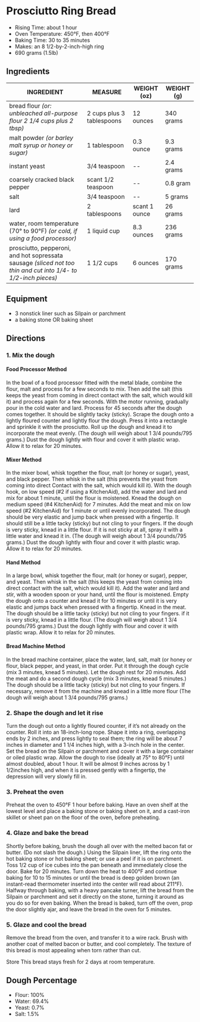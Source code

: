 # Prosciutto Ring Bread

* Rising Time: about 1 hour  
* Oven Temperature: 450°F, then 400°F  
* Baking Time: 30 to 35 minutes  
* Makes: an 8 1/2-by-2-inch-high ring  
* 690 grams (1.5lb)

## Ingredients

INGREDIENT | MEASURE | WEIGHT (oz) | WEIGHT (g)
--- | --- | --- | ---
bread flour *(or: unbleached all-purpose flour  2 1/4 cups plus 2 tbsp)* | 2 cups plus 3 tablespoons | 12 ounces | 340 grams
malt powder *(or barley malt syrup or honey or sugar)* | 1 tablespoon | 0.3 ounce | 9.3 grams
instant yeast | 3/4 teaspoon | -- | 2.4 grams
coarsely cracked black pepper | scant 1/2 teaspoon | -- | 0.8 gram
salt | 3/4 teaspoon | -- | 5 grams
lard | 2 tablespoons | scant 1 ounce | 26 grams
water, room temperature (70° to 90°F) *(or cold, if using a food processor)* | 1 liquid cup | 8.3 ounces | 236 grams
prosciutto, pepperoni, and hot sopressata sausage *(sliced not too thin and cut into 1/4- to 1/2-inch pieces)* | 1 1/2 cups | 6 ounces | 170 grams

## Equipment

* 3 nonstick liner such as Silpain or parchment
* a baking stone OR baking sheet

## Directions

### 1. Mix the dough

#### Food Processor Method

In the bowl of a food processor fitted with the metal blade, combine the flour, malt and process for a few seconds to mix. Then add the salt (this keeps the yeast from coming in direct contact with the salt, which would kill it) and process again for a few seconds. With the motor running, gradually pour in the cold water and lard. Process for 45 seconds after the dough comes together. It should be slightly tacky (sticky).
Scrape the dough onto a lightly floured counter and lightly flour the dough. Press it into a rectangle and sprinkle it with the prosciutto. Roll up the dough and knead it to incorporate the meat evenly. (The dough will weigh about 1 3/4 pounds/795 grams.) Dust the dough lightly with flour and cover it with plastic wrap. Allow it to relax for 20 minutes.

#### Mixer Method

In the mixer bowl, whisk together the flour, malt (or honey or sugar), yeast, and black pepper. Then whisk in the salt (this prevents the yeast from coming into direct Contact with the salt, which would kill it). With the dough hook, on low speed (#2 if using a KitchenAid), add the water and lard and mix for about 1 minute, until the flour is moistened. Knead the dough on medium speed (#4 KitchenAid) for 7 minutes.
Add the meat and mix on low speed (#2 KitchenAid) for 1 minute or until evenly incorporated. The dough should be very elastic and jump back when pressed with a fingertip. It should still be a little tacky (sticky) but not cling to your fingers. If the dough is very sticky, knead in a little flour. If it is not sticky at all, spray it with a little water and knead it in. (The dough will weigh about 1 3/4 pounds/795 grams.)
Dust the dough lightly with flour and cover it with plastic wrap. Allow it to relax for 20 minutes.

#### Hand Method

In a large bowl, whisk together the flour, malt (or honey or sugar), pepper, and yeast. Then whisk in the salt (this keeps the yeast from coming into direct contact with the salt, which would kill it). Add the water and lard and stir, with a wooden spoon or your hand, until the flour is moistened.
Empty the dough onto a counter and knead it for 10 minutes or until it is very elastic and jumps back when pressed with a fingertip. Knead in the meat. The dough should be a little tacky (sticky) but not cling to your fingers. if it is very sticky, knead in a little flour. (The dough will weigh about 1 3/4 pounds/795 grams.)
Dust the dough lightly with flour and cover it with plastic wrap. Allow it to relax for 20 minutes.

#### Bread Machine Method

In the bread machine container, place the water, lard, salt, malt (or honey or flour, black pepper, and yeast, in that order. Put it through the dough cycle (mix 3 minutes, knead 5 minutes). Let the dough rest for 20 minutes.
Add the meat and do a second dough cycle (mix 3 minutes, knead 5 minutes.) The dough should be a little tacky (sticky) but not cling to your fingers. If necessary, remove it from the machine and knead in a little more flour (The dough will weigh about 1 3/4 pounds/795 grams.)

### 2. Shape the dough and let it rise

Turn the dough out onto a lightly floured counter, if it’s not already on the counter. Roll it into an 18-inch-long rope. Shape it into a ring, overlapping ends by 2 inches, and press lightly to seal them; the ring will be about 7 inches in diameter and 1 1/4 inches high, with a 3-inch hole in the center.
Set the bread on the Silpain or parchment and cover it with a large container or oiled plastic wrap. Allow the dough to rise (ideally at 75° to 80°F) until almost doubled, about 1 hour. It will be almost 9 inches across by 1 1/2inches high, and when it is pressed gently with a fingertip, the depression will very slowly fill in.

### 3. Preheat the oven

Preheat the oven to 450°F 1 hour before baking. Have an oven shelf at the lowest level and place a baking stone or baking sheet on it, and a cast-iron skillet or sheet pan on the floor of the oven, before preheating.  

### 4. Glaze and bake the bread

Shortly before baking, brush the dough all over with the melted bacon fat or butter. (Do not slash the dough.) Using the Silpain liner, lift the ring onto the hot baking stone or hot baking sheet; or use a peel if it is on parchment. Toss 1/2 cup of ice cubes into the pan beneath and immediately close the door. Bake for 20 minutes. Turn down the heat to 400°F and continue baking for 10 to 15 minutes or until the bread is deep golden brown (an instant-read thermometer inserted into the center will read about 211°F). Halfway through baking, with a heavy pancake turner, lift the bread from the Silpain or parchment and set it directly on the stone, turning it around as you do so for even baking. When the bread is baked, turn off the oven, prop the door slightly ajar, and leave the bread in the oven for 5 minutes.

### 5. Glaze and cool the bread

Remove the bread from the oven, and transfer it to a wire rack. Brush with another coat of melted bacon or butter, and cool completely. The texture of this bread is most appealing when torn rather than cut.

Store This bread stays fresh for 2 days at room temperature.

## Dough Percentage

* Flour: 100%  
* Water: 69.4%  
* Yeast: 0.7%  
* Salt: 1.5%  
